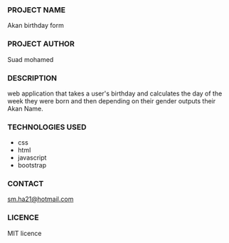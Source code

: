 ### PROJECT NAME 
Akan birthday form
### PROJECT AUTHOR
Suad mohamed
### DESCRIPTION
web application that takes a user's birthday and calculates the day of the week they were born and then depending on their gender outputs their Akan Name.
### TECHNOLOGIES USED
- css
- html
- javascript
- bootstrap
### CONTACT 
sm.ha21@hotmail.com
### LICENCE
MIT licence 